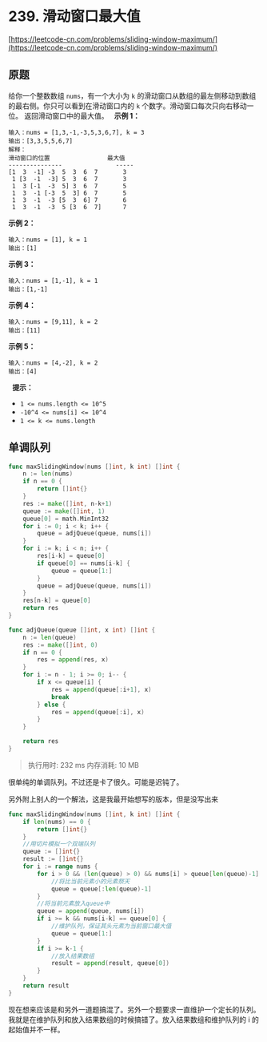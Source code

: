 # 239. 滑动窗口最大值
[https://leetcode-cn.com/problems/sliding-window-maximum/](https://leetcode-cn.com/problems/sliding-window-maximum/) 
## 原题
给你一个整数数组 `nums`，有一个大小为 `k` 的滑动窗口从数组的最左侧移动到数组的最右侧。你只可以看到在滑动窗口内的 `k` 个数字。滑动窗口每次只向右移动一位。
返回滑动窗口中的最大值。
 
**示例 1：** 
```
输入：nums = [1,3,-1,-3,5,3,6,7], k = 3
输出：[3,3,5,5,6,7]
解释：
滑动窗口的位置                最大值
---------------               -----
[1  3  -1] -3  5  3  6  7       3
 1 [3  -1  -3] 5  3  6  7       3
 1  3 [-1  -3  5] 3  6  7       5
 1  3  -1 [-3  5  3] 6  7       5
 1  3  -1  -3 [5  3  6] 7       6
 1  3  -1  -3  5 [3  6  7]      7
```
**示例 2：** 
```
输入：nums = [1], k = 1
输出：[1]
```
**示例 3：** 
```
输入：nums = [1,-1], k = 1
输出：[1,-1]
```
**示例 4：** 
```
输入：nums = [9,11], k = 2
输出：[11]
```
**示例 5：** 
```
输入：nums = [4,-2], k = 2
输出：[4]
```
 
<b>提示：</b>
- `1 <= nums.length <= 10^5`
- `-10^4 <= nums[i] <= 10^4`
- `1 <= k <= nums.length`


## 单调队列
```go
func maxSlidingWindow(nums []int, k int) []int {
	n := len(nums)
	if n == 0 {
		return []int{}
	}
	res := make([]int, n-k+1)
	queue := make([]int, 1)
	queue[0] = math.MinInt32
	for i := 0; i < k; i++ {
		queue = adjQueue(queue, nums[i])
	}
	for i := k; i < n; i++ {
		res[i-k] = queue[0]
		if queue[0] == nums[i-k] {
			queue = queue[1:]
		}
		queue = adjQueue(queue, nums[i])
	}
	res[n-k] = queue[0]
	return res
}

func adjQueue(queue []int, x int) []int {
	n := len(queue)
	res := make([]int, 0)
	if n == 0 {
		res = append(res, x)
	}
	for i := n - 1; i >= 0; i-- {
		if x <= queue[i] {
			res = append(queue[:i+1], x)
			break
		} else {
			res = append(queue[:i], x)
		}
	}

	return res
}
```
>执行用时: 232 ms
内存消耗: 10 MB

很单纯的单调队列。不过还是卡了很久。可能是迟钝了。

另外附上别人的一个解法，这是我最开始想写的版本，但是没写出来
```go
func maxSlidingWindow(nums []int, k int) []int {
    if len(nums) == 0 {
		return []int{}
	}
	//用切片模拟一个双端队列
	queue := []int{}
	result := []int{}
	for i := range nums {
		for i > 0 && (len(queue) > 0) && nums[i] > queue[len(queue)-1] {
            //将比当前元素小的元素祭天
			queue = queue[:len(queue)-1]
		}
        //将当前元素放入queue中
		queue = append(queue, nums[i])
		if i >= k && nums[i-k] == queue[0] {
            //维护队列，保证其头元素为当前窗口最大值
			queue = queue[1:]
		}
		if i >= k-1 {
            //放入结果数组
			result = append(result, queue[0])
		}
	}
	return result
}
```

现在想来应该是和另外一道题搞混了。另外一个题要求一直维护一个定长的队列。
我就是在维护队列和放入结果数组的时候搞错了。放入结果数组和维护队列的 i 的起始值并不一样。